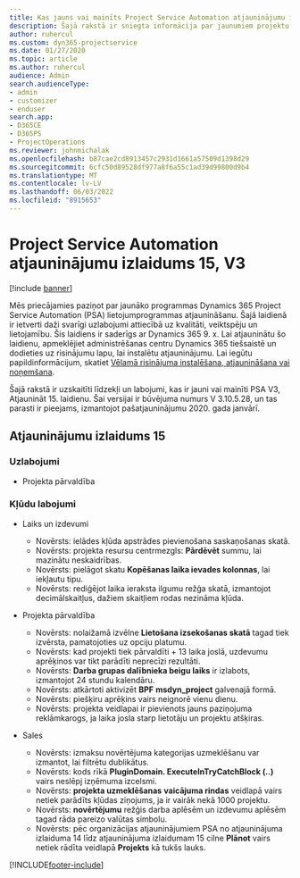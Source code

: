 ```yaml
---
title: Kas jauns vai mainīts Project Service Automation atjauninājumu izlaidumā 15, V3
description: Šajā rakstā ir sniegta informācija par jaunumiem projektu pakalpojumu automatizācijas atjauninājuma laidienā 15, V3.
author: ruhercul
ms.custom: dyn365-projectservice
ms.date: 01/27/2020
ms.topic: article
ms.author: ruhercul
audience: Admin
search.audienceType:
- admin
- customizer
- enduser
search.app:
- D365CE
- D365PS
- ProjectOperations
ms.reviewer: johnmichalak
ms.openlocfilehash: b87cae2cd8913457c2931d1661a57509d1398d29
ms.sourcegitcommit: 6cfc50d89528df977a8f6a55c1ad39d99800d9b4
ms.translationtype: MT
ms.contentlocale: lv-LV
ms.lasthandoff: 06/03/2022
ms.locfileid: "8915653"
---
```

# <a name="project-service-automation-update-release-15-v3"></a>Project Service Automation atjauninājumu izlaidums 15, V3

[!include [banner](../includes/psa-now-project-operations.md)]

Mēs priecājamies paziņot par jaunāko programmas Dynamics 365 Project Service Automation (PSA) lietojumprogrammas atjaunināšanu. Šajā laidienā ir ietverti daži svarīgi uzlabojumi attiecībā uz kvalitāti, veiktspēju un lietojamību. Šis laidiens ir saderīgs ar Dynamics 365 9. x. Lai atjauninātu šo laidienu, apmeklējiet administrēšanas centru Dynamics 365 tiešsaistē un dodieties uz risinājumu lapu, lai instalētu atjauninājumu. Lai iegūtu papildinformācijum, skatiet [Vēlamā risinājuma instalēšana, atjaunināšana vai noņemšana](/power-platform/admin/install-remove-preferred-solution).

Šajā rakstā ir uzskaitīti līdzekļi un labojumi, kas ir jauni vai mainīti PSA V3, Atjaunināt 15. laidienu. Šai versijai ir būvējuma numurs V 3.10.5.28, un tas parasti ir pieejams, izmantojot pašatjauninājumu 2020. gada janvārī.

## <a name="update-release-15"></a>Atjauninājumu izlaidums 15 

### <a name="enhancements"></a>Uzlabojumi

- Projekta pārvaldība

### <a name="bug-fixes"></a>Kļūdu labojumi

- Laiks un izdevumi

  - Novērsts: ielādes kļūda apstrādes pievienošana saskaņošanas skatā.
  - Novērsts: projekta resursu centrmezgls: **Pārdēvēt** summu, lai mazinātu neskaidrības.
  - Novērsts: pielāgot skatu **Kopēšanas laika ievades kolonnas**, lai iekļautu tipu.
  - Novērsts: rediģējot laika ieraksta ilgumu režģa skatā, izmantojot decimālskaitļus, dažiem skaitļiem rodas nezināma kļūda.

- Projekta pārvaldība

  - Novērsts: nolaižamā izvēlne **Lietošana izsekošanas skatā** tagad tiek izvērsta, pamatojoties uz opciju platumu.
  - Novērsts: kad projekti tiek pārvaldīti + 13 laika joslā, uzdevumu aprēķinos var tikt parādīti neprecīzi rezultāti.
  - Novērsts: **Darba grupas dalībnieka beigu laiks** ir izlabots, izmantojot 24 stundu kalendāru.
  - Novērsts: atkārtoti aktivizēt **BPF** **msdyn_project** galvenajā formā.
  - Novērsts: piešķiru aprēķins vairs neignorē vienu dienu.
  - Novērsts: projekta veidlapai ir pievienots jauns paziņojuma reklāmkarogs, ja laika josla starp lietotāju un projektu atšķiras.

- Sales

  - Novērsts: izmaksu novērtējuma kategorijas uzmeklēšanu var izmantot, lai filtrētu dublikātus.
  - Novērsts: kods rīkā **PluginDomain. ExecuteInTryCatchBlock (..)** vairs neslēpj izņēmuma izcelsmi.
  - Novērsts: **projekta uzmeklēšanas** **vaicājuma rindas** veidlapā vairs netiek parādīts kļūdas ziņojums, ja ir vairāk nekā 1000 projektu.
  - Novērsts: **novērtējumu** režģis darba aplēsēm un izdevumu aplēsēm tagad rāda pareizo valūtas simbolu.
  - Novērsts: pēc organizācijas atjauninājumiem PSA no atjauninājuma izlaiduma 14 līdz atjauninājuma izlaidumam 15 cilne **Plānot** vairs netiek rādīta veidlapā **Projekts** kā tukšs lauks.


[!INCLUDE[footer-include](../includes/footer-banner.md)]
